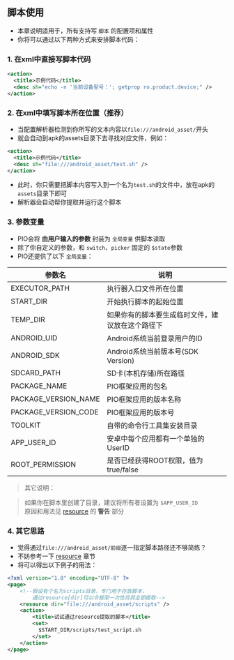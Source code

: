 
## 脚本使用
- 本章说明适用于，所有支持写 `脚本` 的配置项和属性
- 你将可以通过以下两种方式来安排脚本代码：

### 1. 在xml中直接写脚本代码

```xml
<action>
  <title>示例代码</title>
  <desc sh="echo -n '当前设备型号：'; getprop ro.product.device;" />
</action>
```

### 2. 在xml中填写脚本所在位置（**推荐**）
- 当配置解析器检测到你所写的文本内容以`file:///android_asset/`开头
- 就会自动到apk的assets目录下去寻找对应文件，例如：

```xml
<action>
  <title>示例代码</title>
  <desc sh="file:///android_asset/test.sh" />
</action>
```

- 此时，你只需要把脚本内容写入到一个名为`test.sh`的文件中，放在apk的`assets`目录下即可
- 解析器会自动帮你提取并运行这个脚本


### 3. 参数变量
- PIO会将 **由用户输入的参数** 封装为 `全局变量` 供脚本读取
- 除了你自定义的参数，和 `switch`、`picker` 固定的 `$state`参数
- PIO还提供了以下 `全局变量`：

| 参数名 | 说明 |
| - | - |
| EXECUTOR_PATH | 执行器入口文件所在位置 |
| START_DIR | 开始执行脚本的起始位置 |
| TEMP_DIR | 如果你有的脚本要生成临时文件，建议放在这个路径下 |
| ANDROID_UID | Android系统当前登录用户的ID |
| ANDROID_SDK | Android系统当前版本号(SDK Version) |
| SDCARD_PATH | SD卡(本机存储)所在路径 |
| PACKAGE_NAME | PIO框架应用的包名 |
| PACKAGE_VERSION_NAME | PIO框架应用的版本名称 |
| PACKAGE_VERSION_CODE | PIO框架应用的版本号 |
| TOOLKIT | 自带的命令行工具集安装目录 |
| APP_USER_ID | 安卓中每个应用都有一个单独的UserID |
| ROOT_PERMISSION | 是否已经获得ROOT权限，值为true/false |

> 其它说明：<br/>

> 如果你在脚本里创建了目录，建议将所有者设置为 `$APP_USER_ID` <br/>
> 原因和用法见 [resource](./Resource.md) 的 **警告** 部分


### 4. 其它思路
- 觉得通过`file:///android_asset/前缀`逐一指定脚本路径还不够简练？
- 不妨参考一下 [resource](/samples/docs/Resource.md) 章节
- 将可以得出以下例子的用法：

```xml
<?xml version="1.0" encoding="UTF-8" ?>
<page>
    <!--假设有个名为scripts目录，专门用于存放脚本，
        通过resource[dir]可以令框架一次性将其全部提取-->
    <resource dir="file:///android_asset/scripts" />
    <action>
        <title>试试通过resource提取的脚本</title>
        <set>
          $START_DIR/scripts/test_script.sh
        </set>
    </action>
</page>
```